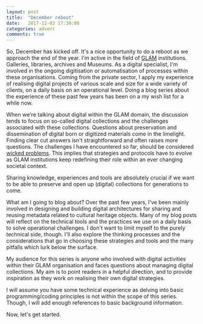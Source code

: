 ```yaml
---
layout: post
title:  "December reboot"
date:   2017-12-02 17:30:00
categories: advent
comments: true
---
```

So, December has kicked off. It's a nice opportunity to do a reboot as we 
approach the end of the year. I'm active in the field of [GLAM](https://en.wikipedia.org/wiki/GLAM_(industry_sector)) institutions. Galleries, libraries, archives and Museums. As 
a digital specialist, I'm involved in the ongoing digitisation or 
automatisation of processes within these organisations. Coming from the 
private sector, I apply my experience of realising digital projects of various 
scale and size for a wide variety of clients, on a daily basis on an 
operational level. Doing a blog series about the experience of these past few 
years has been on a my wish list for a while now.

When we're talking about digital within the GLAM domain, the discussion tends 
to focus on so-called digital collections and the challenges associated with 
these collections. Questions about preservation and dissemination of digital 
born or digitized materials come in the limelight. Finding clear cut answers 
isn't straightforward and often raises more questions. The challenges 
I have encountered so far, should be considered [wicked problems](https://en.wikipedia.org/wiki/Wicked_problem). This implies that strategies and protocols have to evolve as 
GLAM institutions keep redefining their role within an ever changing societal 
context.

Sharing knowledge, experiences and tools are absolutely crucial if we want to 
be able to preserve and open up (digital) collections for generations to come.

What am I going to blog about? Over the past few years, I've been mainly 
involved in designing and building digital architectures for sharing and 
reusing metadata related to cultural heritage objects. Many of my blog posts 
will reflect on the technical tools and the practices we use on a daily basis 
to solve operational challenges. I don't want to limit myself to the purely 
technical side, though. I'll also explore the thinking processes and the 
considerations that go in choosing these strategies and tools and the many 
pitfalls which lurk below the surface.

My audience for this series is anyone who involved with digital activities 
within their GLAM organisation and faces questions about managing digital 
collections. My aim is to point readers in a helpful direction, and to 
provide inspiration as they work on realising their own digital strategies.

I will assume you have some technical experience as delving into basic 
programming/coding principles is not within the scope of this series. Though, I 
will add enough references to basic background information.

Now, let's get started.

